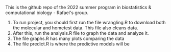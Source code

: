 This is the github repo of the 2022 summer program in biostatistics & computational biology - Rafael's group. <br>

1. To run project, you should first run the file wrangling.R to download both the molecular and hometest data. This file also cleans data. <br>
2. After this, run the analysis.R file to graph the data and analyze it. 
3. The file graphs.R has many plots comparing the data  
4. The file predict.R is where the predictive models will be

